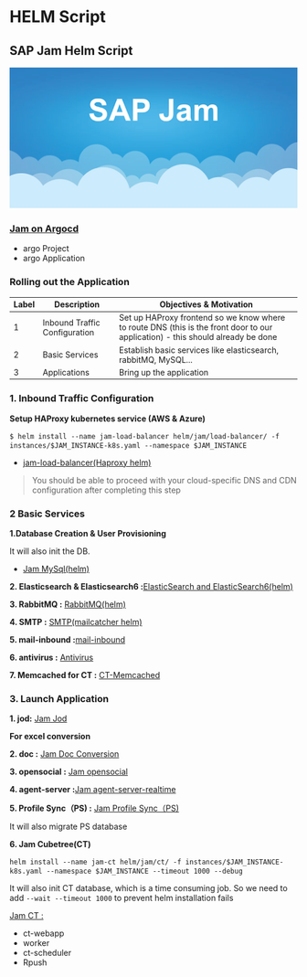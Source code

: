 # HELM Script


## SAP Jam Helm Script

![Alt Image Text](images/0_1.png "Body image")

### [Jam on Argocd](8argocd-helm.md)

* argo Project
* argo Application


### Rolling out the Application

| Label | Description | Objectives & Motivation |
| --- | --- | --- |
|  1 | Inbound Traffic Configuration | Set up HAProxy frontend so we know where to route DNS (this is the front door to our application) - this should already be done|
| 2 | Basic Services | Establish basic services like elasticsearch, rabbitMQ, MySQL... |
| 3 | Applications | Bring up the application |


### 1. Inbound Traffic Configuration

**Setup HAProxy kubernetes service (AWS & Azure)**

```
$ helm install --name jam-load-balancer helm/jam/load-balancer/ -f instances/$JAM_INSTANCE-k8s.yaml --namespace $JAM_INSTANCE
```

* [jam-load-balancer(Haproxy helm)](1LoadBalancer.md)

> You should be able to proceed with your cloud-specific DNS and CDN configuration after completing this step

### 2 Basic Services

**1.Database Creation & User Provisioning**

It will also init the DB.

* [Jam MySql(helm)](2Mysql.md)

**2. Elasticsearch & Elasticsearch6 :**[ElasticSearch and ElasticSearch6(helm)](3elasticsearch.md)

**3. RabbitMQ :** [RabbitMQ(helm)](4rabbitmq.md)

**4. SMTP :** [SMTP(mailcatcher helm)](5SMTP.md)


**5. mail-inbound :**[mail-inbound](5mail-inbound.md)

**6. antivirus :** [Antivirus](6Antivirus.md)

**7. Memcached for CT :** [CT-Memcached](7ct-memcached.md)

### 3. Launch Application

**1. jod:** [Jam Jod](app1_jod.md)

**For excel conversion**

**2. doc :** [Jam Doc Conversion](app2_doc.md)

**3. opensocial :** [Jam opensocial](app3_opensocial.md)

**4. agent-server :**[Jam agent-server-realtime](app4_agent-server.md)

**5. Profile Sync（PS) :** [Jam Profile Sync（PS)](app5_profile_sync.md)

It will also migrate PS database

**6. Jam Cubetree(CT)**

```
helm install --name jam-ct helm/jam/ct/ -f instances/$JAM_INSTANCE-k8s.yaml --namespace $JAM_INSTANCE --timeout 1000 --debug
```

It will also init CT database, which is a time consuming job. So we need to add `--wait --timeout 1000` to prevent helm installation fails

[Jam CT :](app6_ct.md)

* ct-webapp
* worker
* ct-scheduler
* Rpush

